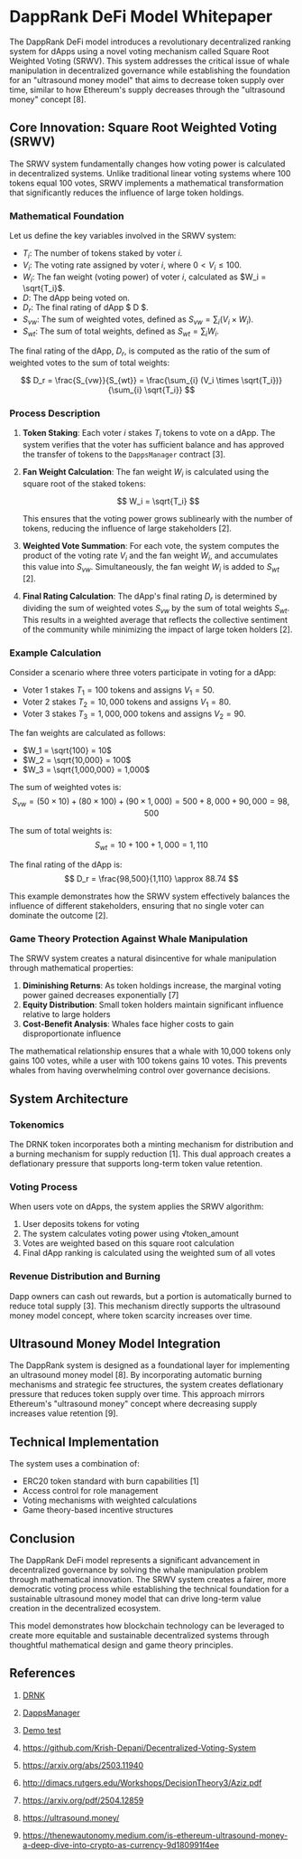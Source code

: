 # DappRank DeFi Model Whitepaper

The DappRank DeFi model introduces a revolutionary decentralized ranking system
for dApps using a novel voting mechanism called Square Root Weighted Voting
(SRWV). This system addresses the critical issue of whale manipulation in
decentralized governance while establishing the foundation for an
"ultrasound money model" that aims to decrease token supply over time,
similar to how Ethereum's supply decreases through the "ultrasound money"
concept [8].

## Core Innovation: Square Root Weighted Voting (SRWV)

The SRWV system fundamentally changes how voting power is calculated in
decentralized systems. Unlike traditional linear voting systems where 100
tokens equal 100 votes, SRWV implements a mathematical transformation that
significantly reduces the influence of large token holdings.

### Mathematical Foundation

Let us define the key variables involved in the SRWV system:

- $T_i$: The number of tokens staked by voter $i$.
- $V_i$: The voting rate assigned by voter $i$, where $0 < V_i \leq 100$.
- $W_i$: The fan weight (voting power) of voter $i$, calculated as $W_i = \sqrt{T_i}$.
- $D$: The dApp being voted on.
- $D_r$: The final rating of dApp $ D $.
- $S_{vw}$: The sum of weighted votes, defined as $S_{vw} = \sum_{i} (V_i \times W_i)$.
- $S_{wt}$: The sum of total weights, defined as $S_{wt} = \sum_{i} W_i$.

The final rating of the dApp, $D_r$, is computed as the ratio
of the sum of weighted votes to the sum of total weights:

$$
D_r = \frac{S_{vw}}{S_{wt}} = \frac{\sum_{i} (V_i \times \sqrt{T_i})}{\sum_{i} \sqrt{T_i}}
$$

### Process Description

1. **Token Staking**: Each voter $i$ stakes $T_i$ tokens to vote on a dApp. The
   system verifies that the voter has sufficient balance and has approved the
   transfer of tokens to the `DappsManager` contract [3].

2. **Fan Weight Calculation**: The fan weight $W_i$ is calculated using the
   square root of the staked tokens:

   $$
   W_i = \sqrt{T_i}
   $$

   This ensures that the voting power grows sublinearly with the number of
   tokens, reducing the influence of large stakeholders [2].

3. **Weighted Vote Summation**: For each vote, the system computes the product
   of the voting rate $V_i$ and the fan weight $W_i$, and accumulates this
   value into $S_{vw}$. Simultaneously, the fan weight $W_i$ is added to $S_{wt}$ [2].

4. **Final Rating Calculation**: The dApp's final rating $D_r$ is determined
   by dividing the sum of weighted votes $S_{vw}$ by the sum of total weights
   $S_{wt}$. This results in a weighted average that reflects the collective
   sentiment of the community while minimizing the impact of large token
   holders [2].

### Example Calculation

Consider a scenario where three voters participate in voting for a dApp:

- Voter 1 stakes $T_1 = 100$ tokens and assigns $V_1 = 50$.
- Voter 2 stakes $T_2 = 10,000$ tokens and assigns $V_1 = 80$.
- Voter 3 stakes $T_3 = 1,000,000$ tokens and assigns $V_2 = 90$.

The fan weights are calculated as follows:
- $W_1 = \sqrt{100} = 10$
- $W_2 = \sqrt{10,000} = 100$
- $W_3 = \sqrt{1,000,000} = 1,000$

The sum of weighted votes is:
$$
S_{vw} = (50 \times 10) + (80 \times 100) + (90 \times 1,000) = 500 + 8,000 + 90,000 = 98,500
$$

The sum of total weights is:
$$
S_{wt} = 10 + 100 + 1,000 = 1,110
$$

The final rating of the dApp is:
$$
D_r = \frac{98,500}{1,110} \approx 88.74
$$

This example demonstrates how the SRWV system effectively balances the
influence of different stakeholders, ensuring that no single voter can dominate
the outcome [2].

### Game Theory Protection Against Whale Manipulation

The SRWV system creates a natural disincentive for whale manipulation through
mathematical properties:

1. **Diminishing Returns**: As token holdings increase, the marginal voting
power gained decreases exponentially [7]
2. **Equity Distribution**: Small token holders maintain significant influence
relative to large holders
3. **Cost-Benefit Analysis**: Whales face higher costs to gain disproportionate
influence

The mathematical relationship ensures that a whale with 10,000 tokens only
gains 100 votes, while a user with 100 tokens gains 10 votes. This prevents
whales from having overwhelming control over governance decisions.

## System Architecture

### Tokenomics

The DRNK token incorporates both a minting mechanism for distribution and a
burning mechanism for supply reduction [1]. This dual approach creates a
deflationary pressure that supports long-term token value retention.

### Voting Process

When users vote on dApps, the system applies the SRWV algorithm:

1. User deposits tokens for voting
2. The system calculates voting power using √token_amount
3. Votes are weighted based on this square root calculation
4. Final dApp ranking is calculated using the weighted sum of all votes

### Revenue Distribution and Burning

Dapp owners can cash out rewards, but a portion is automatically burned to
reduce total supply [3]. This mechanism directly supports the ultrasound money
model concept, where token scarcity increases over time.

## Ultrasound Money Model Integration

The DappRank system is designed as a foundational layer for implementing an
ultrasound money model [8]. By incorporating automatic burning mechanisms and
strategic fee structures, the system creates deflationary pressure that reduces
token supply over time. This approach mirrors Ethereum's "ultrasound money"
concept where decreasing supply increases value retention [9].

## Technical Implementation

The system uses a combination of:
- ERC20 token standard with burn capabilities [1]
- Access control for role management
- Voting mechanisms with weighted calculations
- Game theory-based incentive structures

## Conclusion

The DappRank DeFi model represents a significant advancement in decentralized
governance by solving the whale manipulation problem through mathematical
innovation. The SRWV system creates a fairer, more democratic voting process
while establishing the technical foundation for a sustainable ultrasound money
model that can drive long-term value creation in the decentralized
ecosystem.

This model demonstrates how blockchain technology can be leveraged to create
more equitable and sustainable decentralized systems through thoughtful
mathematical design and game theory principles.

## References

1. [DRNK](./src-sc/DRNK.sol)

2. [DappsManager](./src-sc/DappsManager.sol)

3. [Demo test](./test/DappsManager.t.sol)

4. https://github.com/Krish-Depani/Decentralized-Voting-System

5. https://arxiv.org/abs/2503.11940

6. http://dimacs.rutgers.edu/Workshops/DecisionTheory3/Aziz.pdf

7. https://arxiv.org/pdf/2504.12859

8. https://ultrasound.money/

9. https://thenewautonomy.medium.com/is-ethereum-ultrasound-money-a-deep-dive-into-crypto-as-currency-9d180991f4ee
